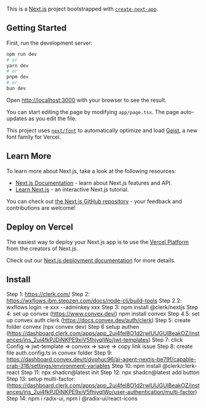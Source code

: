 This is a [Next.js](https://nextjs.org) project bootstrapped with [`create-next-app`](https://nextjs.org/docs/app/api-reference/cli/create-next-app).

## Getting Started

First, run the development server:

```bash
npm run dev
# or
yarn dev
# or
pnpm dev
# or
bun dev
```

Open [http://localhost:3000](http://localhost:3000) with your browser to see the result.

You can start editing the page by modifying `app/page.tsx`. The page auto-updates as you edit the file.

This project uses [`next/font`](https://nextjs.org/docs/app/building-your-application/optimizing/fonts) to automatically optimize and load [Geist](https://vercel.com/font), a new font family for Vercel.

## Learn More

To learn more about Next.js, take a look at the following resources:

- [Next.js Documentation](https://nextjs.org/docs) - learn about Next.js features and API.
- [Learn Next.js](https://nextjs.org/learn) - an interactive Next.js tutorial.

You can check out [the Next.js GitHub repository](https://github.com/vercel/next.js) - your feedback and contributions are welcome!

## Deploy on Vercel

The easiest way to deploy your Next.js app is to use the [Vercel Platform](https://vercel.com/new?utm_medium=default-template&filter=next.js&utm_source=create-next-app&utm_campaign=create-next-app-readme) from the creators of Next.js.

Check out our [Next.js deployment documentation](https://nextjs.org/docs/app/building-your-application/deploying) for more details.

## Install
Step 1: https://clerk.com/
Step 2: https://wxflows.ibm.stepzen.com/docs/node-cli/build-tools
Step 2.2: wxflows login -e xxx --adminkey xxx
Step 3: npm install @clerk/nextjs
Step 4: set up convex (https://www.convex.dev/) npm install convex
Step 4.5: set up convex auth clerk (https://docs.convex.dev/auth/clerk)
Step 5: create folder convex (npx convex dev)
Step 6 setup authen (https://dashboard.clerk.com/apps/app_2ui4feI8O1d2rwlUlJGUlBeakOZ/instances/ins_2ui4fkPJDiNKPE9xiV5fhjvqlWo/jwt-templates)
Step 7: click Config => jwt-template => convex => save => copy link issue
Step 8: create file auth.config.ts in convex folder
Step 9: https://dashboard.convex.dev/t/dvphuc96/ai-agent-nextjs-be79f/capable-crab-318/settings/environment-variables
Step 10: npm install @clerk/clerk-react
Step 11: npx shadcn@latest init
Step 12: npx shadcn@latest add button
Step 13: setup multi-factor: (https://dashboard.clerk.com/apps/app_2ui4feI8O1d2rwlUlJGUlBeakOZ/instances/ins_2ui4fkPJDiNKPE9xiV5fhjvqlWo/user-authentication/multi-factor)
Step 14: npm i radix-ui, npm i @radix-ui/react-icons

